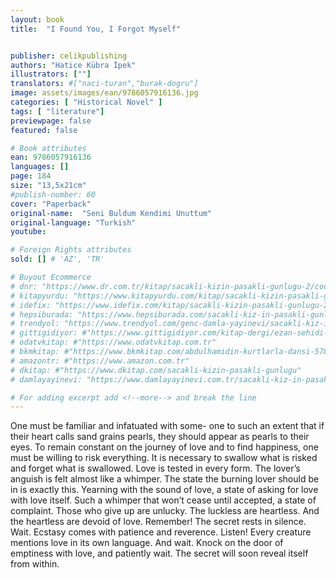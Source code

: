 ```yaml
---
layout: book
title:  "I Found You, I Forgot Myself"


publisher: celikpublishing
authors: "Hatice Kübra İpek"
illustrators: [""]
translators: #["naci-turan","burak-dogru"]
image: assets/images/ean/9786057916136.jpg
categories: [ "Historical Novel" ]
tags: [ "literature"]
previewpage: false
featured: false

# Book attributes
ean: 9786057916136
languages: []
page: 184
size: "13,5x21cm"
#publish-number: 60
cover: "Paperback"
original-name:  "Seni Buldum Kendimi Unuttum"
original-language: "Turkish"
youtube:

# Foreign Rights attributes
sold: [] # 'AZ', 'TR'

# Buyout Ecommerce
# dnr: "https://www.dr.com.tr/kitap/sacakli-kizin-pasakli-gunlugu-2/cocuk-ve-genclik/genclik-10-yas/roman-oyku/urunno=0001893059001"
# kitapyurdu: "https://www.kitapyurdu.com/kitap/sacakli-kizin-pasakli-gunlugu-2-/560122.html&filter_name=Sa%C3%A7akl%C4%B1+K%C4%B1z%27%C4%B1n+Pasakl%C4%B1+G%C3%BCnl%C3%BC%C4%9F%C3%BC+2"
# idefix: "https://www.idefix.com/kitap/sacakli-kizin-pasakli-gunlugu-2/cocuk-ve-genclik/genclik-10-yas/roman-oyku/urunno=0001893059001"
# hepsiburada: "https://www.hepsiburada.com/sacakli-kiz-in-pasakli-gunlugu-2-damla-yayinevi-p-HBV000012ER86"
# trendyol: "https://www.trendyol.com/genc-damla-yayinevi/sacakli-kiz-in-pasakli-gunlugu-2-p-54825777"
# gittigidiyor: #"https://www.gittigidiyor.com/kitap-dergi/ezan-sehidi-adnan-menderes_pdp_732728793"
# odatvkitap: #"https://www.odatvkitap.com.tr"
# bkmkitap: #"https://www.bkmkitap.com/abdulhamidin-kurtlarla-dansi-578226"
# amazontr: #"https://www.amazon.com.tr"
# dkitap: #"https://www.dkitap.com/sacakli-kizin-pasakli-gunlugu"
# damlayayinevi: "https://www.damlayayinevi.com.tr/sacakli-kiz-in-pasakli-gunlugu-2-bu-iste-bi-terslik-var"

# For adding excerpt add <!--more--> and break the line
---
```

One must be familiar and infatuated with some-
one to such an extent that if their heart calls sand
grains pearls, they should appear as pearls to
their eyes. To remain constant on the journey of
love and to find happiness, one must be willing to
risk everything. It is necessary to swallow what is
risked and forget what is swallowed. Love is tested
in every form. The lover’s anguish is felt almost like
a whimper. The state the burning lover should be
in is exactly this. Yearning with the sound of love,
a state of asking for love with love itself. Such a
whimper that won’t cease until accepted, a state
of complaint. Those who give up are unlucky.
The luckless are heartless. And the heartless are
devoid of love. Remember! The secret rests in
silence. Wait. Ecstasy comes with patience and
reverence. Listen! Every creature mentions love in
its own language. And wait. Knock on the door of
emptiness with love, and patiently wait. The secret
will soon reveal itself from within.
<!--more--> 

